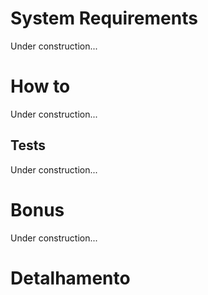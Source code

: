 # System Requirements 

Under construction... 

# How to

Under construction... 

## Tests

Under construction... 


# Bonus

Under construction... 

# Detalhamento

